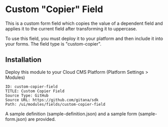 Custom "Copier" Field
==================================================

This is a custom form field which copies the value of a dependent field and applies it to the current field after
transforming it to uppercase.

To use this field, you must deploy it to your platform and then include it into your forms.
The field type is "custom-copier".

## Installation

Deploy this module to your Cloud CMS Platform (Platform Settings > Modules)

    ID: custom-copier-field
    TITLE: Custom Copier Field
    Source Type: GitHub
    Source URL: https://github.com/gitana/sdk
    Path: /ui/modules/fields/custom-copier-field

A sample definition (sample-definition.json) and a sample form (sample-form.json) are provided.

